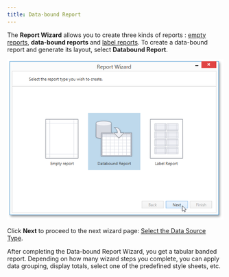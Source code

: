 ```yaml
---
title: Data-bound Report
---
```

The **Report Wizard** allows you to create three kinds of reports : [empty reports](../../../../../interface-elements-for-desktop/articles/report-designer/report-designer-for-wpf/report-wizard/empty-report.md), **data-bound reports** and [label reports](../../../../../interface-elements-for-desktop/articles/report-designer/report-designer-for-wpf/report-wizard/label-report.md). To create a data-bound report and generate its layout, select **Databound Report**.

![WPDDesigner_ReportWizard_Databound](../../../../images/Img121983.png)

Click **Next** to proceed to the next wizard page: [Select the Data Source Type](../../../../../interface-elements-for-desktop/articles/report-designer/report-designer-for-wpf/report-wizard/data-bound-report/select-the-data-source-type.md).

After completing the Data-bound Report Wizard, you get a tabular banded report. Depending on how many wizard steps you complete, you can apply data grouping, display totals, select one of the predefined style sheets, etc.